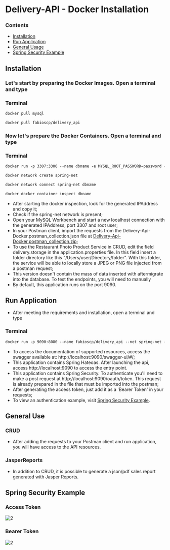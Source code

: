 <h1>Delivery-API - Docker Installation</h1>

### Contents
  
* [Installation](#installation)
* [Run Application](#run-application)
* [General Usage](#general-usage)
* [Spring Security Example](#spring)

## <a name="installation"></a>Installation

<h3> Let's start by preparing the Docker Images. Open a terminal and type </h3>

### Terminal
```xml
docker pull mysql 
```

```xml
docker pull fabioscp/delivery_api
```

<h3> Now let's prepare the Docker Containers. Open a terminal and type </h3>

### Terminal
```xml
docker run -p 3307:3306 --name dbname -e MYSQL_ROOT_PASSWORD=password -d mysql
```

```xml
docker network create spring-net
```

```xml
docker network connect spring-net dbname
```

```xml
docker docker container inspect dbname
```

- After starting the docker inspection, look for the generated IPAddress and copy it;
- Check if the spring-net network is present;
- Open your MySQL Workbench and start a new localhost connection with the generated IPAddress, port 3307 and root user;
- In your Postman client, import the requests from the Delivery-Api-Docker.postman_collection.json file at [Delivery-Api-Docker.postman_collection.zip](https://github.com/Fa2bio/Delivery-Api/files/10377682/Delivery-Api-Docker.postman_collection.zip);
- To use the Restaurant Photo Product Service in CRUD, edit the field delivery.storage in the application.properties file. In this field insert a folder directory like this "/Users/user/Directory/folder". With this folder, the service will be able to locally store a JPEG or PNG file injected from a postman request;
- This version doesn't contain the mass of data inserted with aftermigrate into the database. To test the endpoints, you will need to manually
- By default, this application runs on the port 9090.


## <a name="run-application"></a>Run Application

- After meeting the requirements and installation, open a terminal and type

### Terminal
```xml
docker run -p 9090:8080 --name fabioscp/delivery_api --net spring-net -e MYSQL_HOST=dbname -e MYSQL_USER=root -e MYSQL_PASSWORD=password -e MYSQL_PORT=3306 fabioscp/delivery_api

```

- To access the documentation of supported resources, access the swagger available at: http://localhost:9090/swagger-ui/#/;
- This application contains Spring Hateoas. After launching the api, access http://localhost:9090 to access the entry point.
- This application contains Spring Security. To authenticate you'll need to make a post request at http://localhost:9090/oauth/token. This request is already prepared in the file that must be imported into the postman;
- After generating the access token, just add it as a 'Bearer Token' in your requests;
- To view an authentication example, visit [Spring Security Example](#spring).

## <a name="general-usage"></a>General Use

### CRUD

* After adding the requests to your Postman client and run application, you will have access to the API resources.

### JasperReports
* In addition to CRUD, it is possible to generate a json/pdf sales report generated with Jasper Reports.

## <a name="spring"></a> Spring Security Example
### Access Token
![2](https://user-images.githubusercontent.com/41877566/211430700-83c8b996-115f-48d9-ad9b-8d755af2abf9.png)
### Bearer Token
![2](https://user-images.githubusercontent.com/41877566/208469558-b17f6936-880c-4e3c-a20e-ea37875c4b93.png)

